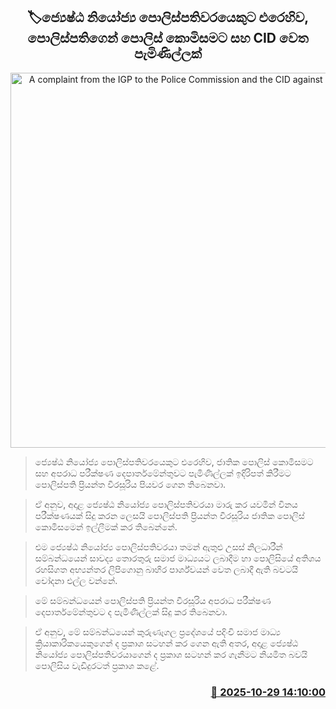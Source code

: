 <p align='center'><b><h2 align='center' title='A complaint from the IGP to the Police Commission and the CID against a Senior DIG'>🏷ජ්‍යෙෂ්ඨ නියෝජ්‍ය පොලිස්පතිවරයෙකුට එරෙහිව, පොලිස්පතිගෙන් පොලිස් කොමිසමට සහ CID වෙත පැමිණිල්ලක්</h2></b></p>
<p align='center'><img src='https://helakuru.sgp1.cdn.digitaloceanspaces.com/esana/images/lib/priyantha-weerasoriya-police-media.jpg' width='600' alt='A complaint from the IGP to the Police Commission and the CID against a Senior DIG'></p>

> ජ්‍යෙෂ්ඨ නියෝජ්‍ය පොලිස්පතිවරයෙකුට එරෙහිව, ජාතික පොලිස් කොමිසමට සහ අපරාධ පරීක්ෂණ දෙපාර්තමේන්තුවට පැමිණිල්ලක් ඉදිරිපත් කිරීමට පොලිස්පති ප්‍රියන්ත වීරසූරිය පියවර ගෙන තිබෙනවා.

> ඒ අනුව, අදාළ ජ්‍යෙෂ්ඨ නියෝජ්‍ය පොලිස්පතිවරයා මාරු කර යවමින් විනය පරීක්ෂණයක් සිදු කරන ලෙසයි පොලිස්පති ප්‍රියන්ත වීරසූරිය ජාතික පොලිස් කොමිසමෙන් ඉල්ලීමක් කර තිබෙන්නේ.

> එම ජ්‍යෙෂ්ඨ නියෝජ්‍ය පොලිස්පතිවරයා තමන් ඇතුළු උසස් නිලධාරීන් සම්බන්ධයෙන් සාවද්‍ය තොරතුරු සමාජ මාධ්‍යයට ලබාදීම හා පොලිසියේ අතිශය රහසිගත අභ්‍යන්තර ලිපිගොනු බාහිර පාර්ශ්වයන් වෙත ලබාදී ඇති බවටයි චෝදනා එල්ල වන්නේ.

> මේ සම්බන්ධයෙන් පොලිස්පති ප්‍රියන්ත වීරසූරිය අපරාධ පරීක්ෂණ දෙපාර්තමේන්තුවට ද පැමිණිල්ලක් සිදු කර තිබෙනවා.

> ඒ අනුව, මේ සම්බන්ධයෙන් කුරුණෑගල ප්‍රදේශයේ පදිංචි සමාජ මාධ්‍ය ක්‍රියාකාරිකයෙකුගෙන් ද ප්‍රකාශ සටහන් කර ගෙන ඇති අතර, අදාළ ජ්‍යෙෂ්ඨ නියෝජ්‍ය පොලිස්පතිවරයාගෙන් ද ප්‍රකාශ සටහන් කර ගැනීමට නියමිත බවයි පොලිසිය වැඩිදුරටත් ප්‍රකාශ කළේ.



<h3 align='right'><a href='https://www.helakuru.lk/esana/p/114903/'>📅 2025-10-29 14:10:00</a></h3>
